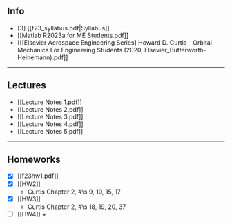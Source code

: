 ## Info

+ [3] [[f23_syllabus.pdf|Syllabus]]
+ [[Matlab R2023a for ME Students.pdf]]
+ [[[Elsevier Aerospace Engineering Series] Howard D. Curtis - Orbital Mechanics For Engineering Students (2020, Elsevier_Butterworth-Heinemann).pdf]]


---
## Lectures
+ [[Lecture Notes 1.pdf]]
+ [[Lecture Notes 2.pdf]]
+ [[Lecture Notes 3.pdf]]
+ [[Lecture Notes 4.pdf]]
+ [[Lecture Notes 5.pdf]]


---
## Homeworks
+ [x] [[f23hw1.pdf]]
+ [x] [[HW2]]
	+ Curtis Chapter 2, #\s 9, 10, 15, 17
+ [x] [[HW3]]
	+ Curtis Chapter 2, #\s 18, 19, 20, 37
+ [ ] [[HW4]]
	+ 
